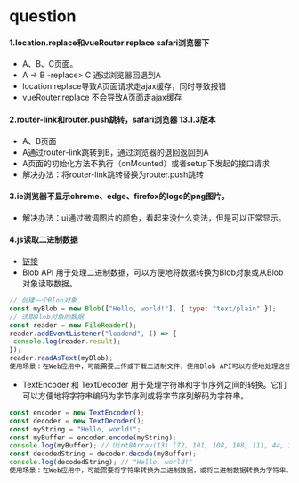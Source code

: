 # question
#### 1.location.replace和vueRouter.replace safari浏览器下
* A、B、C页面。
* A -> B -replace> C   通过浏览器回退到A
* location.replace导致A页面请求走ajax缓存，同时导致报错
* vueRouter.replace 不会导致A页面走ajax缓存
#### 2.router-link和router.push跳转，safari浏览器 13.1.3版本
* A、B页面
* A通过router-link跳转到B，通过浏览器的退回返回到A
* A页面的初始化方法不执行（onMounted）或者setup下发起的接口请求
* 解决办法：将router-link跳转替换为router.push跳转
#### 3.ie浏览器不显示chrome、edge、firefox的logo的png图片。
* 解决办法：ui通过微调图片的颜色，看起来没什么变法，但是可以正常显示。
#### 4.js读取二进制数据
* [链接](https://juejin.cn/post/6844903672678203405)
* Blob API 用于处理二进制数据，可以方便地将数据转换为Blob对象或从Blob对象读取数据。
```javascript
// 创建一个Blob对象
const myBlob = new Blob(["Hello, world!"], { type: "text/plain" });
// 读取Blob对象的数据
const reader = new FileReader();
reader.addEventListener("loadend", () => {
 console.log(reader.result);
});
reader.readAsText(myBlob);
使用场景：在Web应用中，可能需要上传或下载二进制文件，使用Blob API可以方便地处理这些数据。
```
* TextEncoder 和 TextDecoder 用于处理字符串和字节序列之间的转换。它们可以方便地将字符串编码为字节序列或将字节序列解码为字符串。
```javascript
const encoder = new TextEncoder();
const decoder = new TextDecoder();
const myString = "Hello, world!";
const myBuffer = encoder.encode(myString);
console.log(myBuffer); // Uint8Array(13) [72, 101, 108, 108, 111, 44, 32, 119, 111, 114, 108, 100, 33]
const decodedString = decoder.decode(myBuffer);
console.log(decodedString); // "Hello, world!"
使用场景：在Web应用中，可能需要将字符串转换为二进制数据，或将二进制数据转换为字符串。使用TextEncoder和TextDecoder可以方便地进行这些转换。
```
